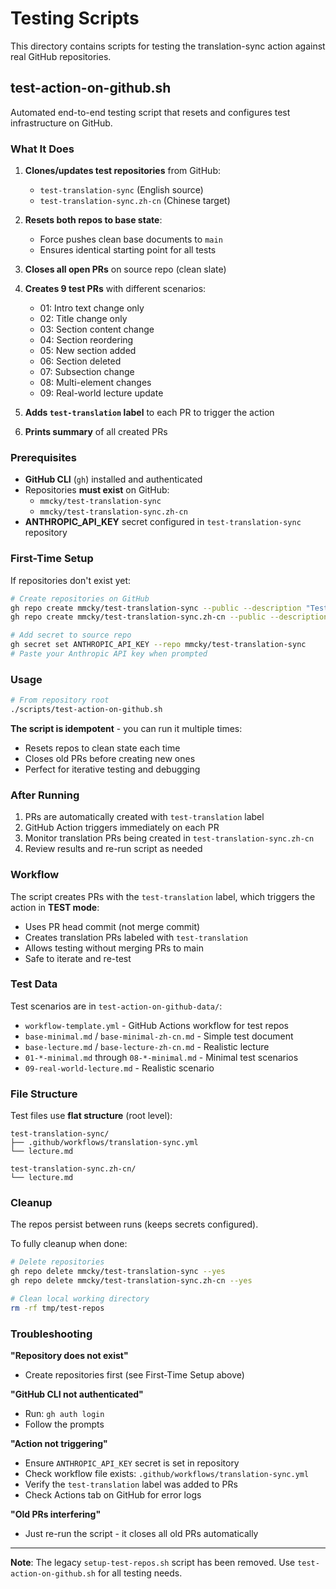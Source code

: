 # Testing Scripts

This directory contains scripts for testing the translation-sync action against real GitHub repositories.

## test-action-on-github.sh

Automated end-to-end testing script that resets and configures test infrastructure on GitHub.

### What It Does

1. **Clones/updates test repositories** from GitHub:
   - `test-translation-sync` (English source)
   - `test-translation-sync.zh-cn` (Chinese target)

2. **Resets both repos to base state**:
   - Force pushes clean base documents to `main`
   - Ensures identical starting point for all tests

3. **Closes all open PRs** on source repo (clean slate)

4. **Creates 9 test PRs** with different scenarios:
   - 01: Intro text change only
   - 02: Title change only
   - 03: Section content change
   - 04: Section reordering
   - 05: New section added
   - 06: Section deleted
   - 07: Subsection change
   - 08: Multi-element changes
   - 09: Real-world lecture update

5. **Adds `test-translation` label** to each PR to trigger the action

6. **Prints summary** of all created PRs

### Prerequisites

- **GitHub CLI** (`gh`) installed and authenticated
- Repositories **must exist** on GitHub:
  - `mmcky/test-translation-sync`
  - `mmcky/test-translation-sync.zh-cn`
- **ANTHROPIC_API_KEY** secret configured in `test-translation-sync` repository

### First-Time Setup

If repositories don't exist yet:

```bash
# Create repositories on GitHub
gh repo create mmcky/test-translation-sync --public --description "Test repository for translation-sync action (English source)"
gh repo create mmcky/test-translation-sync.zh-cn --public --description "Test repository for translation-sync action (Chinese target)"

# Add secret to source repo
gh secret set ANTHROPIC_API_KEY --repo mmcky/test-translation-sync
# Paste your Anthropic API key when prompted
```

### Usage

```bash
# From repository root
./scripts/test-action-on-github.sh
```

**The script is idempotent** - you can run it multiple times:
- Resets repos to clean state each time
- Closes old PRs before creating new ones
- Perfect for iterative testing and debugging

### After Running

1. PRs are automatically created with `test-translation` label
2. GitHub Action triggers immediately on each PR
3. Monitor translation PRs being created in `test-translation-sync.zh-cn`
4. Review results and re-run script as needed

### Workflow

The script creates PRs with the `test-translation` label, which triggers the action in **TEST mode**:
- Uses PR head commit (not merge commit)
- Creates translation PRs labeled with `test-translation`
- Allows testing without merging PRs to main
- Safe to iterate and re-test

### Test Data

Test scenarios are in `test-action-on-github-data/`:
- `workflow-template.yml` - GitHub Actions workflow for test repos
- `base-minimal.md` / `base-minimal-zh-cn.md` - Simple test document
- `base-lecture.md` / `base-lecture-zh-cn.md` - Realistic lecture
- `01-*-minimal.md` through `08-*-minimal.md` - Minimal test scenarios
- `09-real-world-lecture.md` - Realistic scenario

### File Structure

Test files use **flat structure** (root level):
```
test-translation-sync/
├── .github/workflows/translation-sync.yml
└── lecture.md

test-translation-sync.zh-cn/
└── lecture.md
```

### Cleanup

The repos persist between runs (keeps secrets configured).

To fully cleanup when done:

```bash
# Delete repositories
gh repo delete mmcky/test-translation-sync --yes
gh repo delete mmcky/test-translation-sync.zh-cn --yes

# Clean local working directory
rm -rf tmp/test-repos
```

### Troubleshooting

**"Repository does not exist"**
- Create repositories first (see First-Time Setup above)

**"GitHub CLI not authenticated"**
- Run: `gh auth login`
- Follow the prompts

**"Action not triggering"**
- Ensure `ANTHROPIC_API_KEY` secret is set in repository
- Check workflow file exists: `.github/workflows/translation-sync.yml`
- Verify the `test-translation` label was added to PRs
- Check Actions tab on GitHub for error logs

**"Old PRs interfering"**
- Just re-run the script - it closes all old PRs automatically

---

**Note**: The legacy `setup-test-repos.sh` script has been removed. Use `test-action-on-github.sh` for all testing needs.
